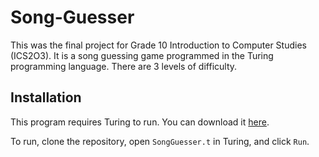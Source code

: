 # Song-Guesser
This was the final project for Grade 10 Introduction to Computer Studies (ICS2O3). It is a song guessing game programmed in the Turing programming language. There are 3 levels of difficulty.

## Installation
This program requires Turing to run. You can download it [here](http://compsci.ca/holtsoft/).

To run, clone the repository, open ```SongGuesser.t``` in Turing, and click ```Run```.
